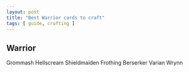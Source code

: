 ```yaml
--- 
layout: post 
title: "Best Warrior cards to craft"
tags: [ guide, crafting ]
---
```


## Warrior

Grommash Hellscream
Shieldmaiden
Frothing Berserker
Varian Wrynn

